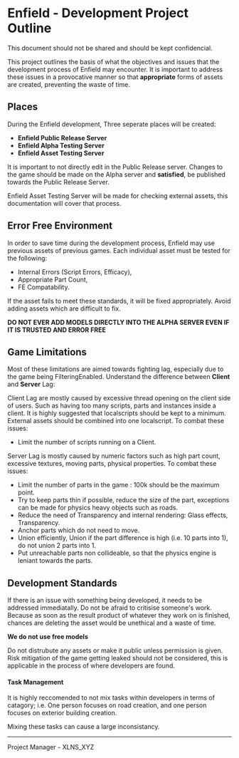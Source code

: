 # Enfield - Development Project Outline
This document should not be shared and should be kept confidencial.

This project outlines the basis of what the objectives and issues that the development process of Enfield may encounter. It is important to address these issues in a provocative manner so that **appropriate** forms of assets are created, preventing the waste of time.

Places
---
During the Enfield development, Three seperate places will be created:

* **Enfield Public Release Server**
* **Enfield Alpha Testing Server**
* **Enfield Asset Testing Server**

It is important to not directly edit in the Public Release server. Changes to the game should be made on the Alpha server and **satisfied**, be published towards the Public Release Server.

Enfield Asset Testing Server will be made for checking external assets, this documentation will cover that process.

Error Free Environment
---
In order to save time during the development process, Enfield may use previous assets of previous games. Each individual asset must be tested for the following:

* Internal Errors (Script Errors, Efficacy),
* Appropriate Part Count,
* FE Compatability.

If the asset fails to meet these standards, it will be fixed appropriately. Avoid adding assets which are difficult to fix. 

**DO NOT EVER ADD MODELS DIRECTLY INTO THE ALPHA SERVER EVEN IF IT IS TRUSTED AND ERROR FREE**

Game Limitations
---
Most of these limitations are aimed towards fighting lag, especially due to the game being FilteringEnabled. Understand the difference between **Client** and **Server** Lag:

Client Lag are mostly caused by excessive thread opening on the client side of users. Such as having too many scripts, parts and instances inside a client. It is highly suggested that localscripts should be kept to a minimum. External assets should be combined into one localscript. To combat these issues:

* Limit the number of scripts running on a Client.

Server Lag is mostly caused by numeric factors such as high part count, excessive textures, moving parts, physical properties. To combat these issues:

* Limit the number of parts in the game : 100k should be the maximum point.
* Try to keep parts thin if possible, reduce the size of the part, exceptions can be made for physics heavy objects such as roads.
* Reduce the need of Transparency and internal rendering: Glass effects, Transparency.
* Anchor parts which do not need to move.
* Union efficiently, Union if the part difference is high (i.e. 10 parts into 1), do not union 2 parts into 1.
* Put unreachable parts non collideable, so that the physics engine is leniant towards the parts.

Development Standards
---
If there is an issue with something being developed, it needs to be addressed immediatally. Do not be afraid to critisise someone's work. Because as soon as the result product of whatever they work on is finished, chances are deleting the asset would be unethical and a waste of time.

**We do not use free models**

Do not distrubute any assets or make it public unless permission is given. Risk mitigation of the game getting leaked should not be considered, this is applicable in the process of where developers are found.

#### Task Management

It is highly reccomended to not mix tasks within developers in terms of catagory; i.e. One person focuses on road creation, and one person focuses on exterior building creation.

Mixing these tasks can cause a large inconsistancy.

---

Project Manager - XLNS_XYZ
